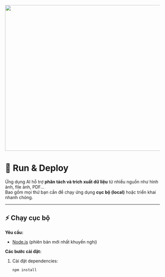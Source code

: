<div align="center">
  <img width="1200" height="475" alt="GHBanner" src="https://github.com/user-attachments/assets/0aa67016-6eaf-458a-adb2-6e31a0763ed6" />
</div>

# 🚀 Run & Deploy

Ứng dụng AI hỗ trợ **phân tách và trích xuất dữ liệu** từ nhiều nguồn như hình ảnh, file ảnh, PDF...  
Bao gồm mọi thứ bạn cần để chạy ứng dụng **cục bộ (local)** hoặc triển khai nhanh chóng.


---

## ⚡ Chạy cục bộ

**Yêu cầu:**  
- [Node.js](https://nodejs.org/) (phiên bản mới nhất khuyến nghị)

**Các bước cài đặt:**

1. Cài đặt dependencies:
   ```bash
   npm install
